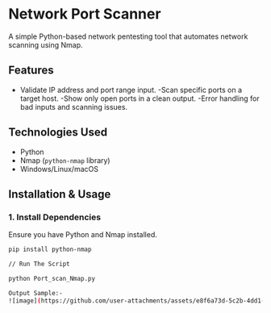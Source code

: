 # Network Port Scanner
A simple Python-based network pentesting tool that automates network scanning using Nmap.  

## Features  
- Validate IP address and port range input.
-Scan specific ports on a target host.
-Show only open ports in a clean output.
-Error handling for bad inputs and scanning issues.

## Technologies Used  
- Python  
- Nmap (`python-nmap` library)  
- Windows/Linux/macOS  

## Installation & Usage  

### 1. Install Dependencies  
Ensure you have Python and Nmap installed.  
```sh
pip install python-nmap

// Run The Script

python Port_scan_Nmap.py

Output Sample:-
![image](https://github.com/user-attachments/assets/e8f6a73d-5c2b-4dd1-9160-4c6dd0368c6c)
